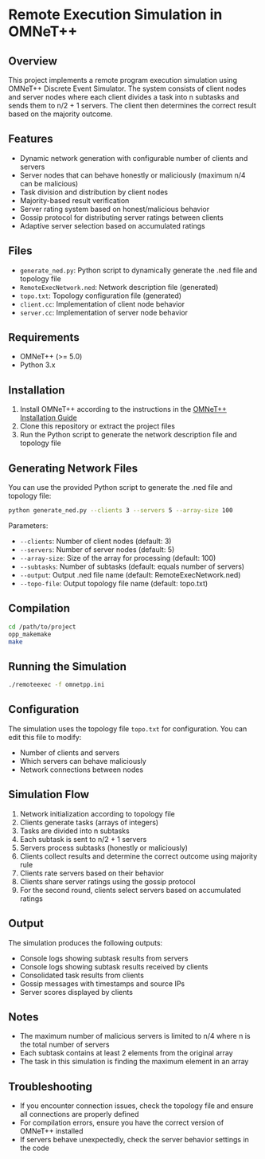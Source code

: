 # Remote Execution Simulation in OMNeT++

## Overview
This project implements a remote program execution simulation using OMNeT++ Discrete Event Simulator. The system consists of client nodes and server nodes where each client divides a task into n subtasks and sends them to n/2 + 1 servers. The client then determines the correct result based on the majority outcome.

## Features
- Dynamic network generation with configurable number of clients and servers
- Server nodes that can behave honestly or maliciously (maximum n/4 can be malicious)
- Task division and distribution by client nodes
- Majority-based result verification
- Server rating system based on honest/malicious behavior
- Gossip protocol for distributing server ratings between clients
- Adaptive server selection based on accumulated ratings

## Files
- `generate_ned.py`: Python script to dynamically generate the .ned file and topology file
- `RemoteExecNetwork.ned`: Network description file (generated)
- `topo.txt`: Topology configuration file (generated)
- `client.cc`: Implementation of client node behavior
- `server.cc`: Implementation of server node behavior

## Requirements
- OMNeT++ (>= 5.0)
- Python 3.x

## Installation
1. Install OMNeT++ according to the instructions in the [OMNeT++ Installation Guide](https://doc.omnetpp.org/omnetpp/InstallGuide.pdf)
2. Clone this repository or extract the project files
3. Run the Python script to generate the network description file and topology file

## Generating Network Files
You can use the provided Python script to generate the .ned file and topology file:

```bash
python generate_ned.py --clients 3 --servers 5 --array-size 100
```

Parameters:
- `--clients`: Number of client nodes (default: 3)
- `--servers`: Number of server nodes (default: 5)
- `--array-size`: Size of the array for processing (default: 100)
- `--subtasks`: Number of subtasks (default: equals number of servers)
- `--output`: Output .ned file name (default: RemoteExecNetwork.ned)
- `--topo-file`: Output topology file name (default: topo.txt)

## Compilation
```bash
cd /path/to/project
opp_makemake
make
```

## Running the Simulation
```bash
./remoteexec -f omnetpp.ini
```

## Configuration
The simulation uses the topology file `topo.txt` for configuration. You can edit this file to modify:
- Number of clients and servers
- Which servers can behave maliciously
- Network connections between nodes

## Simulation Flow
1. Network initialization according to topology file
2. Clients generate tasks (arrays of integers)
3. Tasks are divided into n subtasks
4. Each subtask is sent to n/2 + 1 servers
5. Servers process subtasks (honestly or maliciously)
6. Clients collect results and determine the correct outcome using majority rule
7. Clients rate servers based on their behavior
8. Clients share server ratings using the gossip protocol
9. For the second round, clients select servers based on accumulated ratings

## Output
The simulation produces the following outputs:
- Console logs showing subtask results from servers
- Console logs showing subtask results received by clients
- Consolidated task results from clients
- Gossip messages with timestamps and source IPs
- Server scores displayed by clients

## Notes
- The maximum number of malicious servers is limited to n/4 where n is the total number of servers
- Each subtask contains at least 2 elements from the original array
- The task in this simulation is finding the maximum element in an array

## Troubleshooting
- If you encounter connection issues, check the topology file and ensure all connections are properly defined
- For compilation errors, ensure you have the correct version of OMNeT++ installed
- If servers behave unexpectedly, check the server behavior settings in the code
